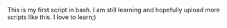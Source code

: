 This is my first script in bash.
I am still learning and hopefully upload more scripts like this.
I love to learn;)
